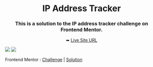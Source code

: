 <h1 align="center">IP Address Tracker</h1>
<h3 align="center">This is a solution to the IP address tracker challenge on Frontend Mentor.</h3>
<p align="center">&#10149 <a href="https://ip-address-tracker-challenge-five.vercel.app/">Live Site URL</a></p>
<img src="https://user-images.githubusercontent.com/85377319/178290796-262d5c29-d347-47b4-b5cb-390388e49e4e.png" />
<img src="https://user-images.githubusercontent.com/85377319/178291011-90fc86cd-d1b4-452d-9d41-78a1cef3b6c1.png" />
<p>Frontend Mentor : <a href="https://www.frontendmentor.io/challenges/ip-address-tracker-I8-0yYAH0">Challenge</a> | <a href="https://viniciussoaresbr.github.io/to-do-list/">Solution</a></p>

